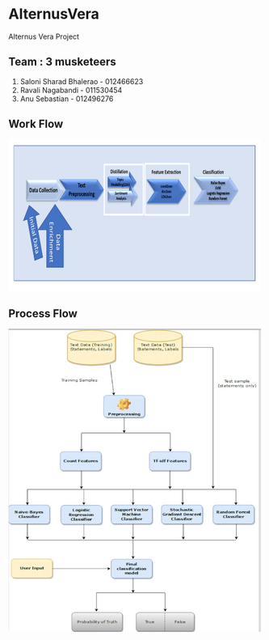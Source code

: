 # AlternusVera
Alternus Vera Project

## Team : 3 musketeers 
1. Saloni Sharad Bhalerao - 012466623
2. Ravali Nagabandi - 011530454
3. Anu Sebastian - 012496276

## Work Flow 
<img src="https://github.com/anuksebastian/AlternusVera/blob/master/workflow.PNG" width="500" height="300" />

## Process Flow 
<img src="https://github.com/anuksebastian/AlternusVera/blob/master/ProcessFlow.jpeg" width="500" height="600" />   
